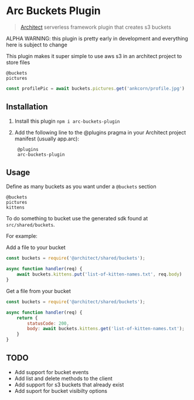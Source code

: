 # Arc Buckets Plugin

> [Architect](arc.codes) serverless framework plugin that creates s3 buckets

ALPHA WARNING: this plugin is pretty early in development and everything here is subject to change

This plugin makes it super simple to use aws s3 in an architect project to store files

```arc
@buckets
pictures
```

```javascript
const profilePic = await buckets.pictures.get('ankcorn/profile.jpg')
```

## Installation

1. Install this plugin `npm i arc-buckets-plugin`
2. Add the following line to the @plugins pragma in your Architect project manifest (usually app.arc):

		@plugins
		arc-buckets-plugin

## Usage

Define as many buckets as you want under a `@buckets` section

```arc
@buckets
pictures
kittens
```

To do something to bucket use the generated sdk found at `src/shared/buckets`.

For example:

Add a file to your bucket

```javascript
const buckets = require('@architect/shared/buckets');

async function handler(req) {
	await buckets.kittens.put('list-of-kitten-names.txt', req.body)
}
```

Get a file from your bucket

```javascript
const buckets = require('@architect/shared/buckets');

async function handler(req) {
	return {
		statusCode: 200,
		body: await buckets.kittens.get('list-of-kitten-names.txt');
	}
}
```

## TODO

* Add support for bucket events
* Add list and delete methods to the client
* Add support for s3 buckets that already exist
* Add suport for bucket visibilty options
